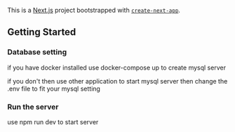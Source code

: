 This is a [Next.js](https://nextjs.org/) project bootstrapped with [`create-next-app`](https://github.com/vercel/next.js/tree/canary/packages/create-next-app).

## Getting Started

### Database setting
if you have docker installed
use docker-compose up to create mysql server

if you don't
then use other application to start mysql server
then change the .env file to fit your mysql setting

### Run the server
use npm run dev to start server

